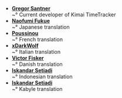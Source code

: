 <!--
This file contains references to people who contributed to the app.
If you helped by translating the app, please send a message on Crowdin.  
You can also send a mail to [gsantner AT mailbox DOT org](http://gsantner.net#contact) to get included.

Schema:  **[Name](Reference)**<br/>~° Text

Where:
  * Name: username, first/lastname
  * Reference: E-Mail, Webpage
  * Text: Information about / kind of contribution

  

## LIST OF CONTRIBUTORS
-->
* **[Gregor Santner](http://gsantner.net)**<br/>~° Current developer of Kimai TimeTracker
* **[Naofumi Fukue](https://github.com/naofum)**<br/>~° Japanese translation
* **[Poussinou](https://github.com/Poussinou)**<br/>~° French translation
* **[xDarkWolf](https://github.com/xDarkWolf)**<br/>~° Italian translation
* **[Victor Fisker](https://discord.gg/49dwg58)**<br/>~° Danish translation
* **[Iskandar Setiadi](https://github.com/freedomofkeima)**<br/>~° Indonesian translation
* **[Iskandar Setiadi](https://github.com/belkacem77)**<br/>~° Kabyle translation
